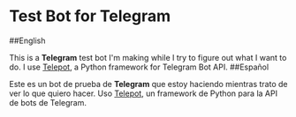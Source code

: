 # Test Bot for Telegram
##English

This is a **Telegram** test bot I'm making while I try to figure out what I want to do.
I use [Telepot](https://github.com/nickoala/telepot), a Python framework for Telegram Bot API.
##Español

Este es un bot de prueba de **Telegram** que estoy haciendo mientras trato de ver lo que quiero hacer.
Uso [Telepot](https://github.com/nickoala/telepot), un framework de Python para la API de bots de Telegram.

